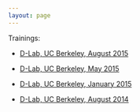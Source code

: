 ```yaml
---
layout: page
---
```



Trainings:



* [D-Lab, UC Berkeley, August 2015](/learnpython/trainings/2015-08-berkeley-dlab)

* [D-Lab, UC Berkeley, May 2015](/learnpython/trainings/2015-05-berkeley-dlab)

* [D-Lab, UC Berkeley, January 2015](/learnpython/trainings/2015-01-berkeley-dlab)

* [D-Lab, UC Berkeley, August 2014](/learnpython/trainings/2014-08-berkeley-dlab)
